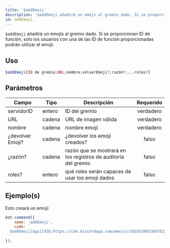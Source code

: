 ```yaml
---
title: '$addEmoji'
description: '$addEmoji añadirá un emoji al gremio dado. Si se proporcionan ID de función, solo los usuarios con una de las ID de función proporcionadas podrán utilizar el emoji.'
id: addEmoji
---
```


`$addEmoji` añadirá un emojis al gremio dado. Si se proporcionan ID de función, solo los usuarios con una de las ID de función proporcionadas podrán utilizar el emoji.

## Uso

```php
$addEmoji[ID de gremio;URL;nombre;volverEmoji?;razón?;...roles?]
```

## Parámetros

| Campo            | Tipo   | Descripción                                                    | Requerido |
| ---------------- | ------ | -------------------------------------------------------------- |:---------:|
| servidorID       | entero | ID del gremio                                                  | verdadero |
| URL              | cadena | URL de imagen válida                                           | verdadero |
| nombre           | cadena | nombre emoji                                                   | verdadero |
| ¿devolver Emoji? | cadena | ¿devolver los emoji creados?                                   |   falso   |
| ¿razón?          | cadena | razón que se mostrará en los registros de auditoría del gremio |   falso   |
| roles?           | entero | qué roles serán capaces de usar los emoji dados                |   falso   |

## Ejemplo(s)

Esto creará un emoji:

```javascript
bot.command({
    name: 'addEmoji',
    code: `
  $addEmoji[$guildID;https://cdn.discordapp.com/emojis/1010320053687832586.webp?size=96&quality=lossless;leref;false]
  `
});
```
